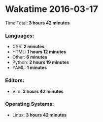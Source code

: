 # Wakatime 2016-03-17

Time Total: **3 hours 42 minutes**

### Languages:
- CSS: **2 minutes** 
- HTML: **1 hours 12 minutes** 
- Other: **6 minutes** 
- Python: **2 hours 19 minutes** 
- YAML: **1 minutes** 

### Editors:
- Vim: **3 hours 42 minutes** 

### Operating Systems:
- Linux: **3 hours 42 minutes** 

